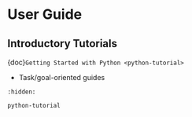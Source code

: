 # User Guide

## Introductory Tutorials

{doc}`Getting Started with Python <python-tutorial>`

* Task/goal-oriented guides

```{toctree}
:hidden:

python-tutorial
```
